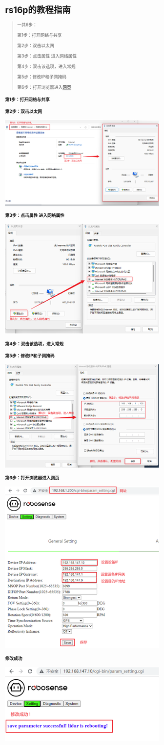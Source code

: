 # rs16p的教程指南



> 一共6步：
>
> 第1步：打开网络与共享
>
> 第2步：双击以太网
>
> 第3步：点击属性 进入网络属性
>
> 第4步：双击该选项，进入常规
>
> 第5步：修改IP和子网掩码
>
> 第6步：打开浏览器进入[网页](http://192.168.1.200/cgi-bin/param_setting.cgi)





#### 第1步：打开网络与共享

#### 第2步：双击以太网

![image-20230508160512484](assets/rs16p.img/image-20230508160512484.png)



#### 第3步：点击属性 进入网络属性



![image-20230508160956443](assets/rs16p.img/image-20230508160956443.png)



#### 第4步：双击该选项，进入常规

#### 第5步：修改IP和子网掩码



![image-20230508161354336](assets/rs16p.img/image-20230508161354336.png)



#### 第6步：打开浏览器进入[网页](http://192.168.1.200/cgi-bin/param_setting.cgi)



![image-20230508162111491](assets/rs16p.img/image-20230508162111491.png)







#### 修改成功

![image-20230508163726644](assets/rs16p.img/image-20230508163726644.png)